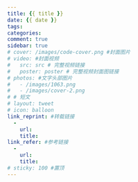 ```yaml
---
title: {{ title }}
date: {{ date }}
tags:
categories: 
comment: true
sidebar: true
# cover: /images/code-cover.png #封面图片
# video: #封面视频
#   src: src # 完整视频链接
#   poster: poster # 完整视频封面图链接
# photos: #文字头部图片
#   - /images/1063.png
#   - /images/cover-2.png
# # 短文
# layout: tweet
# icon: balloon
link_reprint: #转载链接
  -
    url: 
    title: 
link_refer: #参考链接
  -
    url: 
    title: 
# sticky: 100 #置顶
---
```

